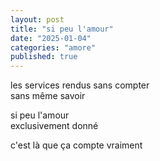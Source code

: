 ```yaml
---
layout: post
title: "si peu l'amour"
date: "2025-01-04"
categories: "amore"
published: true
---
```


les services rendus sans compter  
sans même savoir  

si peu l'amour  
exclusivement donné  

c'est là que ça compte vraiment  
